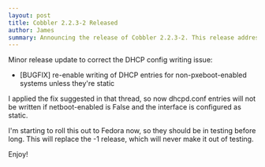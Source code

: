 ```yaml
---
layout: post
title: Cobbler 2.2.3-2 Released
author: James
summary: Announcing the release of Cobbler 2.2.3-2. This release addresses a minor bug in the 2.2.3-1 release.
---
```

Minor release update to correct the DHCP config writing issue:

- [BUGFIX] re-enable writing of DHCP entries for non-pxeboot-enabled systems unless they're static

I applied the fix suggested in that thread, so now dhcpd.conf entries will not be written if netboot-enabled is False
and the interface is configured as static.

I'm starting to roll this out to Fedora now, so they should be in testing before long. This will replace the -1 release,
which will never make it out of testing.

Enjoy!
